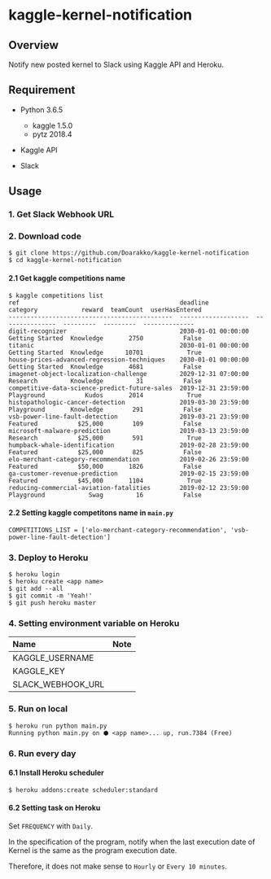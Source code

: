 # kaggle-kernel-notification
## Overview
Notify new posted kernel to Slack using Kaggle API and Heroku.

## Requirement
- Python 3.6.5
    - kaggle 1.5.0
    - pytz 2018.4

- Kaggle API
- Slack

## Usage
### 1. Get Slack Webhook URL

### 2. Download code

```
$ git clone https://github.com/Doarakko/kaggle-kernel-notification
$ cd kaggle-kernel-notification
```

#### 2.1 Get kaggle competitions name
```
$ kaggle competitions list
ref                                            deadline             category            reward  teamCount  userHasEntered
---------------------------------------------  -------------------  ---------------  ---------  ---------  --------------
digit-recognizer                               2030-01-01 00:00:00  Getting Started  Knowledge       2750           False
titanic                                        2030-01-01 00:00:00  Getting Started  Knowledge      10701            True
house-prices-advanced-regression-techniques    2030-01-01 00:00:00  Getting Started  Knowledge       4681           False
imagenet-object-localization-challenge         2029-12-31 07:00:00  Research         Knowledge         31           False
competitive-data-science-predict-future-sales  2019-12-31 23:59:00  Playground           Kudos       2014            True
histopathologic-cancer-detection               2019-03-30 23:59:00  Playground       Knowledge        291           False
vsb-power-line-fault-detection                 2019-03-21 23:59:00  Featured           $25,000        109           False
microsoft-malware-prediction                   2019-03-13 23:59:00  Research           $25,000        591            True
humpback-whale-identification                  2019-02-28 23:59:00  Featured           $25,000        825           False
elo-merchant-category-recommendation           2019-02-26 23:59:00  Featured           $50,000       1826           False
ga-customer-revenue-prediction                 2019-02-15 23:59:00  Featured           $45,000       1104            True
reducing-commercial-aviation-fatalities        2019-02-12 23:59:00  Playground            Swag         16           False
```

#### 2.2 Setting kaggle competitons name in `main.py`
```
COMPETITIONS_LIST = ['elo-merchant-category-recommendation', 'vsb-power-line-fault-detection']
```

### 3. Deploy to Heroku
```
$ heroku login
$ heroku create <app name>
$ git add --all
$ git commit -m 'Yeah!'
$ git push heroku master
```
### 4. Setting environment variable on Heroku

|Name|Note|
|:--|:--|
|KAGGLE_USERNAME||
|KAGGLE_KEY||
|SLACK_WEBHOOK_URL||

### 5. Run on local

```
$ heroku run python main.py
Running python main.py on ⬢ <app name>... up, run.7384 (Free)
```

### 6. Run every day
#### 6.1 Install Heroku scheduler
```
$ heroku addons:create scheduler:standard
```

#### 6.2 Setting task on Heroku
Set `FREQUENCY` with `Daily`.

In the specification of the program, notify when the last execution date of Kernel is the same as the program execution date.

Therefore, it does not make sense to `Hourly` or `Every 10 minutes`.
